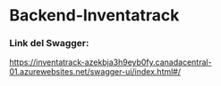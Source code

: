 # Backend-Inventatrack

### Link del Swagger:
https://inventatrack-azekbja3h9eyb0fy.canadacentral-01.azurewebsites.net/swagger-ui/index.html#/

